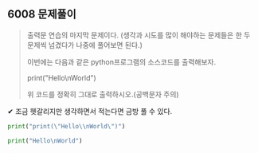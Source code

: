 ## 6008 문제풀이

>출력문 연습의 마지막 문제이다.
>(생각과 시도를 많이 해야하는 문제들은 한 두 문제씩 넘겼다가 나중에 풀어보면 된다.)
>
>이번에는 다음과 같은 python프로그램의 소스코드를 출력해보자.
>
>print("Hello\nWorld")
>
>위 코드를 정확히 그대로 출력하시오.(공백문자 주의)



✔ 조금 헷갈리지만 생각하면서 적는다면 금방 풀 수 있다.

```python
print("print(\"Hello\\nWorld\")")
```

```python
print("Hello\nWorld")
```

